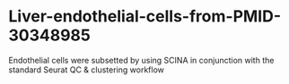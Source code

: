 # Liver-endothelial-cells-from-PMID-30348985
Endothelial cells were subsetted by using SCINA in conjunction with the standard Seurat QC &amp; clustering workflow
